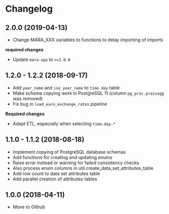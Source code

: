 # Changelog

## 2.0.0 (2019-04-13)

- Change MARA_XXX variables to functions to delay importing of imports

**required changes** 

- Update `mara-app` to `>=2.0.0`


## 1.2.0 - 1.2.2 (2018-09-17)

- Add `year_name` and `iso_year_name` to `time.day` table
- Make schema copying work in PostgreSQL 11 (column `pg_proc.proisagg` was removed)
- Fix bug in `load_euro_exchange_rates` pipeline

**Required changes**

- Adapt ETL, especially when selecting `time.day.*`


## 1.1.0 - 1.1.2 (2018-08-18)

- Implement copying of PostgreSQL database schemas
- Add functions for creating and updating enums
- Raise error instead or warning for failed consistency checks
- Also process enum columns in util.create_data_set_attributes_table
- Add row count to data set attributes table
- Add parallel creation of attributes tables


## 1.0.0 (2018-04-11) 

- Move to Github

